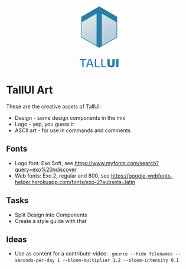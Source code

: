 <p align="center">
    <img src="tallui-logo.svg" width="100" alt="TallUI Logo">
    <br><br>
    <img src="tallui-textlogo.svg" width="110" alt="TallUI Textlogo">
</p>


# TallUI Art

These are the creative assets of TallUI:

- Design - some design components in the mix
- Logo - yep, you guess it
- ASCII art - for use in commands and comments

## Fonts

- Logo font: Exo Soft, see https://www.myfonts.com/search?query=exo%20ndiscover
- Web fonts: Exo 2, regular and 800, see https://google-webfonts-helper.herokuapp.com/fonts/exo-2?subsets=latin

## Tasks

- Split Design into Components
- Create a style guide with that

## Ideas

- Use as content for a contribute-video: ` gource --hide filenames --seconds-per-day 1 --bloom-multiplier 1.2 --bloom-intensity 0.1`





